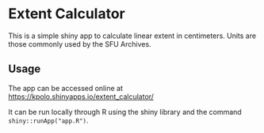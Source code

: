 # Extent Calculator

This is a simple shiny app to calculate linear extent in centimeters. Units are those commonly used by the SFU Archives.

## Usage

The app can be accessed online at https://kpolo.shinyapps.io/extent_calculator/

It can be run locally through R using the shiny library and the command `shiny::runApp("app.R")`.